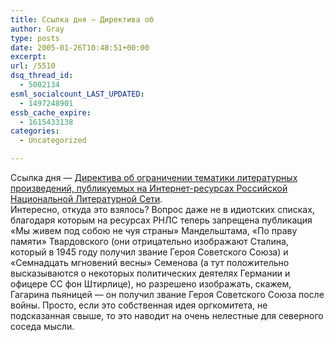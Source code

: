 ```yaml
---
title: Ссылка дня — Директива об
author: Gray
type: posts
date: 2005-01-26T10:48:51+00:00
excerpt:
url: /5510
dsq_thread_id:
  - 5002134
esml_socialcount_LAST_UPDATED:
  - 1497248901
essb_cache_expire:
  - 1615433138
categories:
  - Uncategorized

---
```








Ссылка дня &#8212; <a href="http://www.stihi.ru/about/censorship.html" target="_blank">Директива об ограничении тематики литературных произведений, публикуемых на Интернет-ресурсах Российской Национальной Литературной Сети</a>.  
Интересно, откуда это взялось? Вопрос даже не в идиотских списках, благодаря которым на ресурсах РНЛС теперь запрещена публикация &#171;Мы живем под собою не чуя страны&#187; Мандельштама, &#171;По праву памяти&#187; Твардовского (они отрицательно изображают Сталина, который в 1945 году получил звание Героя Советского Союза) и &#171;Семнадцать мгновений весны&#187; Семенова (а тут положительно высказываются о некоторых политических деятелях Германии и офицере СС фон Штирлице), но разрешено изображать, скажем, Гагарина пьяницей &#8212; он получил звание Героя Советского Союза после войны. Просто, если это собственная идея оргкомитета, не подсказанная свыше, то это наводит на очень нелестные для северного соседа мысли.